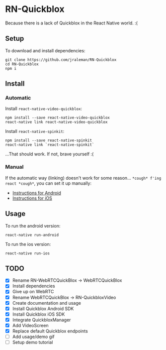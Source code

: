# RN-Quickblox

Because there is a lack of Quickblox in the React Native world. :(

## Setup

To download and install dependencies:

```
git clone https://github.com/jraleman/RN-Quickblox
cd RN-Quickblox
npm i
```

## Install

### Automatic

Install `react-native-video-quickblox`:

```
npm install --save react-native-video-quickblox
react-native link react-native-video-quickblox
```

Install `react-native-spinkit`:

```
npm install --save react-native-spinkit
react-native link `react-native-spinkit`
```

...That should work. If not, brave yourself :(

### Manual

If the automatic way (linking) doesn't work for some reason...
``*cough* f'ing react *cough*``, you can set it up manually:

- [Instructions for Android](resources/steps-android.md)
- [Instructions for iOS](resources/steps-ios.md)

## Usage

To run the android version:

```
react-native run-android
```

To run the ios version:

```
react-native run-ios
```

## TODO

- [x] Rename RN-WebRTCQuickBlox -> WebRTCQuickBlox
- [x] Install dependencies
- [x] Give up on WebRTC
- [x] Rename WebRTCQuickBlox -> RN-QuickbloxVideo
- [x] Create documentation and usage
- [x] Install Quickblox Android SDK
- [x] Install Quickblox iOS SDK
- [x] Integrate QuickbloxManager
- [x] Add VideoScreen
- [x] Replace default Quickblox endpoints
- [ ] Add usage/demo gif
- [ ] Setup demo tutorial
